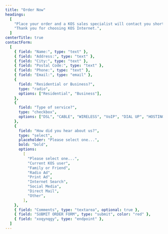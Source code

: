 ```yaml
---
title: "Order Now"
headings:
  [
    "Place your order and a KOS sales specialist will contact you shortly to get your payment information and book your service appointment.",
    "Thank you for choosing KOS Internet.",
  ]
centerTitle: true
contactForm:
  [
    { field: "Name:", type: "text" },
    { field: "Address:", type: "text" },
    { field: "City:", type: "text" },
    { field: "Postal Code:", type: "text" },
    { field: "Phone:", type: "text" },
    { field: "Email:", type: "email" },
    {
      field: "Residential or Business?",
      type: "radio",
      options: ["Residential", "Business"],
    },
    {
      field: "Type of service?",
      type: "checkbox",
      options: ["DSL", "CABLE", "WIRELESS", "VoIP", "DIAL UP", "HOSTING"],
    },
    {
      field: "How did you hear about us?",
      type: "select",
      placeholder: "Please select one...",
      bold: "bold",
      options:
        [
          "Please select one...",
          "Current KOS user",
          "Family or Friend",
          "Radio Ad",
          "Print Ad",
          "Internet Search",
          "Social Media",
          "Direct Mail",
          "Other",
        ],
    },
    { field: "Comments", type: "textarea", optional: true },
    { field: "SUBMIT ORDER FORM", type: "submit", color: "red" },
    { field: "xoqynqgy", type: "endpoint" },
  ]
---
```

